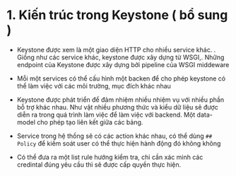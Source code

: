 


# 1. Kiến trúc trong Keystone ( bổ sung )

- Keystone được xem là một giao diện HTTP cho nhiều service khác. . Giống như các service khác, keystone được xây dựng từ WSGI,. Những endpoint của Keystone được xây dựng bởi pipeline của WSGI middeware

- Mỗi một services có thể cấu hình một backen để cho phép keystone có thể làm việc với các môi trường, mục đích khác nhau
- Keystone được phát triển để đảm nhiệm nhiều nhiệm vụ với nhiều phần bỗ trợ khác nhau. Như vật nhiều phương thức và kiểu dữ liệu sẽ được diễn ra trong quá trình làm việc để làm việc với backend.  Một data-model cho phép tạo liên kết giữa các bảng. 
- Service trong hệ thống sẽ có các action khác nhau, có thể dùng `## Policy` để kiếm soát user có thể thực hiện hành động đó không không
- Có thể đưa ra một list rule hướng kiểm tra, chỉ cần xác minh các credintal đúng yêu cầu thì sẽ được cấp quyền thực hiện. 
